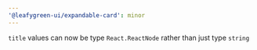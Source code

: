 ```yaml
---
'@leafygreen-ui/expandable-card': minor
---
```


`title` values can now be type `React.ReactNode` rather than just type `string`
